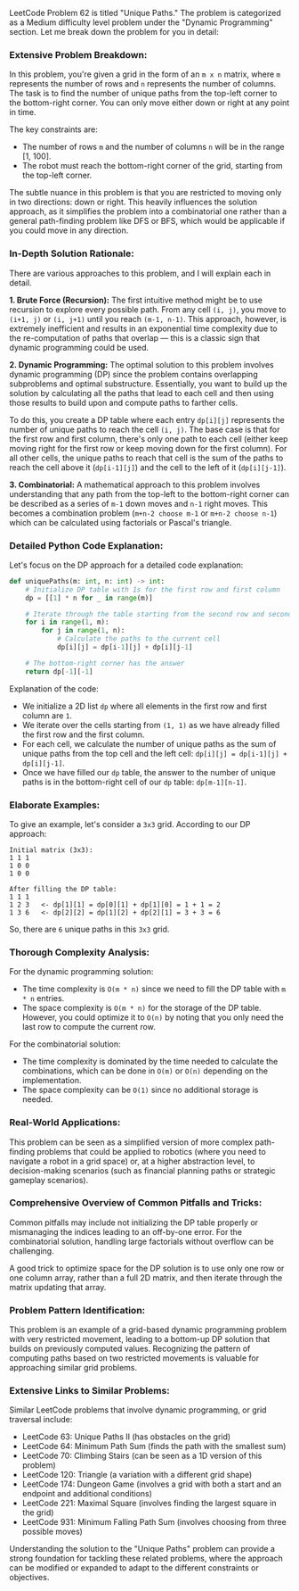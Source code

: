 LeetCode Problem 62 is titled "Unique Paths." The problem is categorized as a Medium difficulty level problem under the "Dynamic Programming" section. Let me break down the problem for you in detail:

### Extensive Problem Breakdown:
In this problem, you're given a grid in the form of an `m x n` matrix, where `m` represents the number of rows and `n` represents the number of columns. The task is to find the number of unique paths from the top-left corner to the bottom-right corner. You can only move either down or right at any point in time.

The key constraints are:
- The number of rows `m` and the number of columns `n` will be in the range [1, 100].
- The robot must reach the bottom-right corner of the grid, starting from the top-left corner.

The subtle nuance in this problem is that you are restricted to moving only in two directions: down or right. This heavily influences the solution approach, as it simplifies the problem into a combinatorial one rather than a general path-finding problem like DFS or BFS, which would be applicable if you could move in any direction.

### In-Depth Solution Rationale:
There are various approaches to this problem, and I will explain each in detail.

**1. Brute Force (Recursion):**
The first intuitive method might be to use recursion to explore every possible path. From any cell `(i, j)`, you move to `(i+1, j)` or `(i, j+1)` until you reach `(m-1, n-1)`. This approach, however, is extremely inefficient and results in an exponential time complexity due to the re-computation of paths that overlap — this is a classic sign that dynamic programming could be used.

**2. Dynamic Programming:**
The optimal solution to this problem involves dynamic programming (DP) since the problem contains overlapping subproblems and optimal substructure. Essentially, you want to build up the solution by calculating all the paths that lead to each cell and then using those results to build upon and compute paths to farther cells.

To do this, you create a DP table where each entry `dp[i][j]` represents the number of unique paths to reach the cell `(i, j)`. The base case is that for the first row and first column, there's only one path to each cell (either keep moving right for the first row or keep moving down for the first column). For all other cells, the unique paths to reach that cell is the sum of the paths to reach the cell above it (`dp[i-1][j]`) and the cell to the left of it (`dp[i][j-1]`).

**3. Combinatorial:**
A mathematical approach to this problem involves understanding that any path from the top-left to the bottom-right corner can be described as a series of `m-1` down moves and `n-1` right moves. This becomes a combination problem (`m+n-2 choose m-1` or `m+n-2 choose n-1`) which can be calculated using factorials or Pascal's triangle.

### Detailed Python Code Explanation:
Let's focus on the DP approach for a detailed code explanation:
```python
def uniquePaths(m: int, n: int) -> int:
    # Initialize DP table with 1s for the first row and first column
    dp = [[1] * n for _ in range(m)]

    # Iterate through the table starting from the second row and second column
    for i in range(1, m):
        for j in range(1, n):
            # Calculate the paths to the current cell
            dp[i][j] = dp[i-1][j] + dp[i][j-1]

    # The bottom-right corner has the answer
    return dp[-1][-1]
```

Explanation of the code:
- We initialize a 2D list `dp` where all elements in the first row and first column are `1`.
- We iterate over the cells starting from `(1, 1)` as we have already filled the first row and the first column.
- For each cell, we calculate the number of unique paths as the sum of unique paths from the top cell and the left cell: `dp[i][j] = dp[i-1][j] + dp[i][j-1]`.
- Once we have filled our `dp` table, the answer to the number of unique paths is in the bottom-right cell of our `dp` table: `dp[m-1][n-1]`.

### Elaborate Examples:
To give an example, let's consider a `3x3` grid. According to our DP approach:
```
Initial matrix (3x3):
1 1 1
1 0 0
1 0 0

After filling the DP table:
1 1 1
1 2 3   <- dp[1][1] = dp[0][1] + dp[1][0] = 1 + 1 = 2
1 3 6   <- dp[2][2] = dp[1][2] + dp[2][1] = 3 + 3 = 6
```
So, there are `6` unique paths in this `3x3` grid.

### Thorough Complexity Analysis:
For the dynamic programming solution:
- The time complexity is `O(m * n)` since we need to fill the DP table with `m * n` entries.
- The space complexity is `O(m * n)` for the storage of the DP table. However, you could optimize it to `O(n)` by noting that you only need the last row to compute the current row.

For the combinatorial solution:
- The time complexity is dominated by the time needed to calculate the combinations, which can be done in `O(m)` or `O(n)` depending on the implementation.
- The space complexity can be `O(1)` since no additional storage is needed.

### Real-World Applications:
This problem can be seen as a simplified version of more complex path-finding problems that could be applied to robotics (where you need to navigate a robot in a grid space) or, at a higher abstraction level, to decision-making scenarios (such as financial planning paths or strategic gameplay scenarios).

### Comprehensive Overview of Common Pitfalls and Tricks:
Common pitfalls may include not initializing the DP table properly or mismanaging the indices leading to an off-by-one error. For the combinatorial solution, handling large factorials without overflow can be challenging.

A good trick to optimize space for the DP solution is to use only one row or one column array, rather than a full 2D matrix, and then iterate through the matrix updating that array.

### Problem Pattern Identification:
This problem is an example of a grid-based dynamic programming problem with very restricted movement, leading to a bottom-up DP solution that builds on previously computed values. Recognizing the pattern of computing paths based on two restricted movements is valuable for approaching similar grid problems.

### Extensive Links to Similar Problems:
Similar LeetCode problems that involve dynamic programming, or grid traversal include:
- LeetCode 63: Unique Paths II (has obstacles on the grid)
- LeetCode 64: Minimum Path Sum (finds the path with the smallest sum)
- LeetCode 70: Climbing Stairs (can be seen as a 1D version of this problem)
- LeetCode 120: Triangle (a variation with a different grid shape)
- LeetCode 174: Dungeon Game (involves a grid with both a start and an endpoint and additional conditions)
- LeetCode 221: Maximal Square (involves finding the largest square in the grid)
- LeetCode 931: Minimum Falling Path Sum (involves choosing from three possible moves)

Understanding the solution to the "Unique Paths" problem can provide a strong foundation for tackling these related problems, where the approach can be modified or expanded to adapt to the different constraints or objectives.